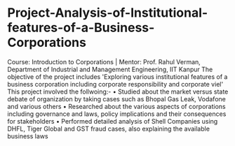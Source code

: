 # Project-Analysis-of-Institutional-features-of-a-Business-Corporations
Course: Introduction to Corporations | Mentor: Prof. Rahul Verman, Department of Industrial and Management Engineering, IIT Kanpur 
The objective of the project includes 'Exploring various institutional features of a business corporation including corporate responsibility and corporate viel'
This project involved the follwoing:-
• Studied about the market versus state debate of organization by taking cases such as Bhopal Gas Leak, Vodafone and various others
• Researched about the various aspects of corporations including governance and laws, policy implications and their consequences for stakeholders
• Performed detailed analysis of Shell Companies using DHFL, Tiger Global and GST fraud cases, also explaining the available business laws
